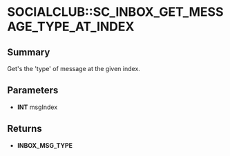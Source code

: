 # SOCIALCLUB::SC_INBOX_GET_MESSAGE_TYPE_AT_INDEX

## Summary
Get's the 'type' of message at the given index.

## Parameters
* **INT** msgIndex

## Returns
* **INBOX_MSG_TYPE**